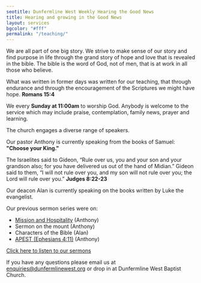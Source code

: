 ```yaml
---
seotitle: Dunfermline West Weekly Hearing the Good News
title: Hearing and growing in the Good News
layout: services
bgcolor: "#fff"
permalink: "/teaching/"
---
```

<div class='row'>
<div class="col-sm-12">
We are all part of one big story. We strive to make sense of our story and find purpose in life through the grand story of hope and love that is revealed in the bible. The bible is the word of God, not of men, that is at work in all those who believe.      
    
<p class='verse text-center'>
What was written in former days was written for our teaching, that through endurance and through the encouragement of the Scriptures we might have hope.
<strong>Romans 15:4</strong>
</p>
    
We every <b>Sunday at 11:00am</b> to worship God. Anybody is welcome to the service which may include praise, contemplation, family news, prayer and learning.

The church engages a diverse range of speakers. 

Our pastor Anthony is currently speaking from the books of Samuel: <b>"Choose your King."</b>

<p class='verse'>
The Israelites said to Gideon, “Rule over us, you and your son and your grandson also; for you have delivered us out of the hand of Midian.”  Gideon said to them, “I will not rule over you, and my son will not rule over you; the Lord will rule over you.”
<strong>Judges 8:22-23</strong>
</p>

Our deacon Alan is currently speaking on the books written by Luke the evangelist.

Our previous sermon series were on:
- <a href='{{ site.url }}/mission-hospitality/'>Mission and Hospitality</a> (Anthony)
- Sermon on the mount (Anthony)
- Characters of the Bible (Alan)
- <a href='{{ site.url }}/apest/'>APEST (Ephesians 4:11)</a> (Anthony)

<p>
<a class='btn btn-primary' href='{{ site.url }}/videos/' alt='View sermons'>Click here to listen to our sermons</a>
</p>
<p>
If you have any questions please email us at <a href='mailto:enquiries@dunfermlinewest.org'>enquiries@dunfermlinewest.org</a> or drop in at Dunfermline West Baptist Church.
</p>

</div>
</div>